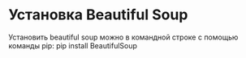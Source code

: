 # Установка Beautiful Soup
Установить beautiful soup можно в командной строке с помощью команды pip:
<source> pip install BeautifulSoup</source>
